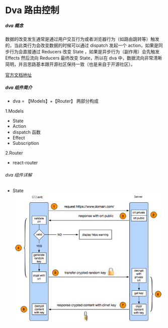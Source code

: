 # Dva 路由控制

##### dva 概念
 数据的改变发生通常是通过用户交互行为或者浏览器行为（如路由跳转等）触发的，当此类行为会改变数据的时候可以通过 dispatch 发起一个 action，如果是同步行为会直接通过 Reducers 改变 State ，如果是异步行为（副作用）会先触发 Effects 然后流向 Reducers 最终改变 State，所以在 dva 中，数据流向非常清晰简明，并且思路基本跟开源社区保持一致（也是来自于开源社区）。
 
<a href='https://dvajs.com/guide/concepts.html#%E6%95%B0%E6%8D%AE%E6%B5%81%E5%90%91' target='_blank' >官方文档地址</a>

##### dva 组件简介

* dva = 【Models】+【Router】 两部分构成
<p>1.Models</p>
<ul>
 <li>State</li>
 <li>Action</li>
 <li>dispatch 函数</li>
 <li>Effect</li>
 <li>Subscription</li>
</ul>

<p>2.Router</p>
<ul>
 <li>react-router</li>
</ul>

###### dva 组件详解
     
* State 
      ![](https://github.com/dailiuyang123/NoteBook/blob/master/pictrue/HTTPS%E9%AA%8C%E8%AF%81.png)
     
     

